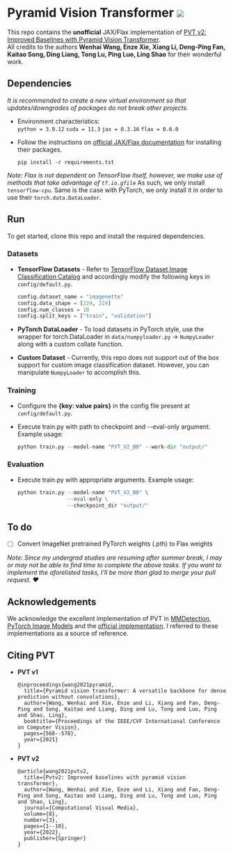 # Pyramid Vision Transformer <a href="https://arxiv.org/abs/2106.13797"><img src="https://img.shields.io/badge/arXiv-Paper-<COLOR>.svg" ></a></h1> 
This repo contains the **unofficial** JAX/Flax implementation of <a href="https://arxiv.org/abs/2106.13797">PVT v2: Improved Baselines with Pyramid Vision Transformer</a>. <br/>
All credits to the authors **Wenhai Wang, Enze Xie, Xiang Li, Deng-Ping Fan, Kaitao Song, Ding Liang, Tong Lu, Ping Luo, Ling Shao** for their wonderful work.

## Dependencies
*It is recommended to create a new virtual environment so that updates/downgrades of packages do not break other projects.*<br/>
- Environment characteristics:<br/>`python = 3.9.12` `cuda = 11.3` `jax = 0.3.16` `flax = 0.6.0`
- Follow the instructions on [official JAX/Flax documentation](https://flax.readthedocs.io/en/latest/installation.html) for installing their packages.

  ```
  pip install -r requirements.txt
  ```

*Note: Flax is not dependent on TensorFlow itself, however, we make use of methods that take advantage of `tf.io.gfile`* As such, we only install `tensorflow-cpu`. Same is the case with PyTorch, we only install it in order to use their `torch.data.DataLoader`.

## Run
To get started, clone this repo and install the required dependencies.<br/>

### Datasets
- **TensorFlow Datasets** - Refer to [TensorFlow Dataset Image Classification Catalog](https://www.tensorflow.org/datasets/catalog/overview#image_classification) and accordingly modify the following keys in `config/default.py`.

  ```python
  config.dataset_name = "imagenette"
  config.data_shape = [224, 224]
  config.num_classes = 10
  config.split_keys = ["train", "validation"]
  ```

- **PyTorch DataLoader** - To load datasets in PyTorch style, use the wrapper for torch.DataLoader in `data/numpyloader.py` -> `NumpyLoader` along with a custom collate function.
- **Custom Dataset** - Currently, this repo does not support out of the box support for custom image classification dataset. However, you can manipulate `NumpyLoader` to accomplish this.

### Training
- Configure the **{key: value pairs}** in the config file present at `config/default.py`.<br/>
- Execute train.py with path to checkpoint and --eval-only argument. Example usage:

  ```python
  python train.py --model-name "PVT_V2_B0" --work-dir "output/"
  ```

### Evaluation
- Execute train.py with appropriate arguments. Example usage:

  ```python
  python train.py --model-name "PVT_V2_B0" \
                  --eval-only \
                  --checkpoint_dir "output/"
  ```
## To do
- [ ] Convert ImageNet pretrained PyTorch weights (.pth) to Flax weights

*Note: Since my undergrad studies are resuming after summer break, I may or may not be able to find time to complete the above tasks. 
If you want to implement the aforelisted tasks, I'll be more than glad to merge your pull request. ❤️*

## Acknowledgements
We acknowledge the excellent implementation of PVT in [MMDetection](https://github.com/open-mmlab/mmdetection), [PyTorch Image Models](https://github.com/rwightman/pytorch-image-models) and the [official implementation](https://github.com/whai362/PVT). I referred to these implementations as a source of reference.

## Citing PVT
- **PVT v1**

  ```
  @inproceedings{wang2021pyramid,
    title={Pyramid vision transformer: A versatile backbone for dense prediction without convolutions},
    author={Wang, Wenhai and Xie, Enze and Li, Xiang and Fan, Deng-Ping and Song, Kaitao and Liang, Ding and Lu, Tong and Luo, Ping and Shao, Ling},
    booktitle={Proceedings of the IEEE/CVF International Conference on Computer Vision},
    pages={568--578},
    year={2021}
  }
  ```

- **PVT v2**

  ```
  @article{wang2021pvtv2,
    title={Pvtv2: Improved baselines with pyramid vision transformer},
    author={Wang, Wenhai and Xie, Enze and Li, Xiang and Fan, Deng-Ping and Song, Kaitao and Liang, Ding and Lu, Tong and Luo, Ping and Shao, Ling},
    journal={Computational Visual Media},
    volume={8},
    number={3},
    pages={1--10},
    year={2022},
    publisher={Springer}
  }
  ```
